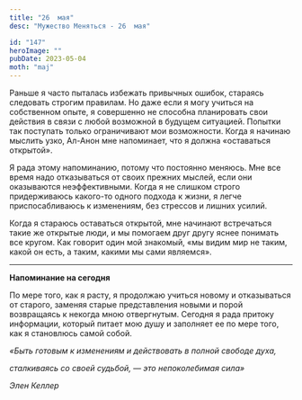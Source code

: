 ```yaml
---
title: "26  мая"
desc: "Мужество Меняться - 26  мая"

id: "147"
heroImage: ""
pubDate: 2023-05-04
moth: "maj"
---
```


Раньше я часто пыталась избежать привычных ошибок, стараясь следовать строгим
правилам. Но даже если я могу учиться на собственном опыте, я совершенно не
способна планировать свои действия в связи с любой возможной в будущем
ситуацией. Попытки так поступать только ограничивают мои возможности. Когда я
начинаю мыслить узко, Ал-Анон мне напоминает, что я должна «оставаться
открытой».

Я рада этому напоминанию, потому что постоянно меняюсь. Мне все время надо
отказываться от своих прежних мыслей, если они оказываются неэффективными.
Когда я не слишком строго придерживаюсь какого-то одного подхода к жизни, я
легче приспосабливаюсь к изменениям, без стрессов и лишних усилий.

Когда я стараюсь оставаться открытой, мне начинают встречаться такие же
открытые люди, и мы помогаем друг другу яснее понимать все кругом. Как говорит
один мой знакомый, «мы видим мир не таким, какой он есть, а таким, какими мы
сами являемся».

---

**Напоминание на сегодня**

По мере того, как я расту, я продолжаю учиться новому и отказываться от
старого, заменяя старые представления новыми и порой возвращаясь к некогда
мною отвергнутым. Сегодня я рада притоку информации, который питает мою душу и
заполняет ее по мере того, как я становлюсь самой собой.

_«Быть готовым к изменениям и действовать в полной свободе духа,_

_сталкиваясь со своей судьбой, — это непоколебимая сила»_

_Элен Келлер_
